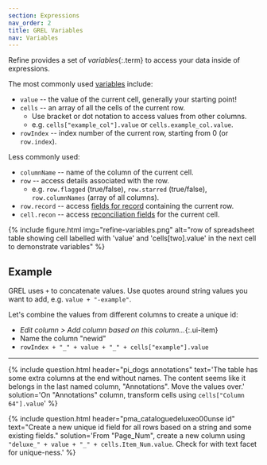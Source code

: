 ```yaml
---
section: Expressions
nav_order: 2
title: GREL Variables
nav: Variables
---
```


Refine provides a set of *variables*{:.term} to access your data inside of expressions.

The most commonly used [variables](https://openrefine.org/docs/manual/expressions#variables) include: 

- `value` -- the value of the current cell, generally your starting point!
- `cells` -- an array of all the cells of the current row. 
    - Use bracket or dot notation to access values from other columns.
    - e.g. `cells["example_col"].value` or `cells.example_col.value`.
- `rowIndex` -- index number of the current row, starting from 0 (or `row.index`).

Less commonly used: 

- `columnName` -- name of the column of the current cell.
- `row` -- access details associated with the row. 
    - e.g. `row.flagged` (true/false), `row.starred` (true/false), `row.columnNames` (array of all columns).
- `row.record` -- access [fields for record](https://openrefine.org/docs/manual/expressions#record) containing the current row.
- `cell.recon` -- access [reconciliation fields](https://openrefine.org/docs/manual/expressions#reconciliation) for the current cell.

{% include figure.html img="refine-variables.png" alt="row of spreadsheet table showing cell labelled with 'value' and 'cells[two].value' in the next cell to demonstrate variables" %}

## Example

GREL uses `+` to concatenate values. 
Use quotes around string values you want to add, e.g. `value + "-example"`.

Let's combine the values from different columns to create a unique id:

- *Edit column > Add column based on this column...*{:.ui-item}
- Name the column "newid"
- `rowIndex + "_" + value + "_" + cells["example"].value`

---------

{% include question.html header="pi_dogs annotations"
text='The table has some extra columns at the end without names. The content seems like it belongs in the last named column, "Annotations". Move the values over.'
solution='On "Annotations" column, transform cells using `cells["Column 64"].value`' %}

{% include question.html header="pma_cataloguedeluxeo00unse id"
text="Create a new unique id field for all rows based on a string and some existing fields." 
solution='From "Page_Num", create a new column using `"deluxe_" + value + "_" + cells.Item_Num.value`. Check for with text facet for unique-ness.' %}